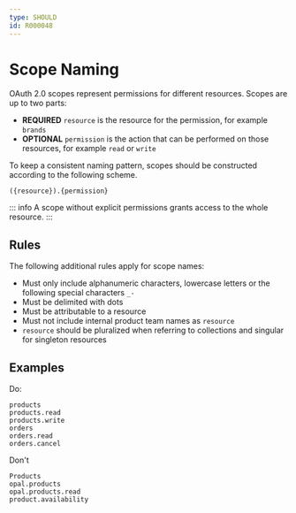 ```yaml
---
type: SHOULD
id: R000048
---
```


# Scope Naming

OAuth 2.0 scopes represent permissions for different resources. Scopes are up to two parts:

- **REQUIRED** `resource` is the resource for the permission, for example `brands`
- **OPTIONAL** `permission` is the action that can be performed on those resources, for example `read` or `write`

To keep a consistent naming pattern, scopes should be constructed according to the following scheme.

```text
({resource}).{permission}
```

::: info
A scope without explicit permissions grants access to the whole resource.
:::

## Rules

The following additional rules apply for scope names:

- Must only include alphanumeric characters, lowercase letters or the following special characters `_-`
- Must be delimited with dots
- Must be attributable to a resource
- Must not include internal product team names as `resource`
- `resource` should be pluralized when referring to collections and singular for singleton resources

## Examples

Do:

```plaintext
products
products.read
products.write
orders
orders.read
orders.cancel
```

Don't

```text
Products
opal.products
opal.products.read
product.availability
```
